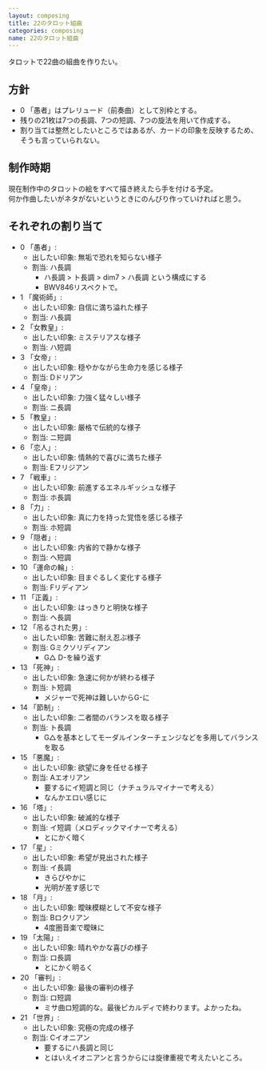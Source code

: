 ```yaml
---
layout: composing
title: 22のタロット組曲
categories: composing
name: 22のタロット組曲
---
```


タロットで22曲の組曲を作りたい。

## 方針

- 0 「愚者」はプレリュード（前奏曲）として別枠とする。
- 残りの21枚は7つの長調、7つの短調、7つの旋法を用いて作成する。
- 割り当ては整然としたいところではあるが、カードの印象を反映するため、そうも言っていられない。

## 制作時期

現在制作中のタロットの絵をすべて描き終えたら手を付ける予定。  
何か作曲したいがネタがないというときにのんびり作っていければと思う。

## それぞれの割り当て

- 0  「愚者」:
    - 出したい印象: 無垢で恐れを知らない様子
    - 割当: ハ長調
        - ハ長調 &gt; ト長調 &gt; dim7 &gt; ハ長調 という構成にする
        - BWV846リスペクトで。
- 1  「魔術師」:
    - 出したい印象: 自信に満ち溢れた様子
    - 割当: ハ長調
- 2  「女教皇」:
    - 出したい印象: ミステリアスな様子
    - 割当: ハ短調
- 3  「女帝」:
    - 出したい印象: 穏やかながら生命力を感じる様子
    - 割当: Dドリアン
- 4  「皇帝」:
    - 出したい印象: 力強く猛々しい様子
    - 割当: ニ長調
- 5  「教皇」:
    - 出したい印象: 厳格で伝統的な様子
    - 割当: ニ短調
- 6  「恋人」:
    - 出したい印象: 情熱的で喜びに満ちた様子
    - 割当: Eフリジアン
- 7  「戦車」:
    - 出したい印象: 前進するエネルギッシュな様子
    - 割当: ホ長調
- 8  「力」:
    - 出したい印象: 真に力を持った覚悟を感じる様子
    - 割当: ホ短調
- 9  「隠者」:
    - 出したい印象: 内省的で静かな様子
    - 割当: ヘ短調
- 10 「運命の輪」:
    - 出したい印象: 目まぐるしく変化する様子
    - 割当: Fリディアン
- 11 「正義」:
    - 出したい印象: はっきりと明快な様子
    - 割当: ヘ長調
- 12 「吊るされた男」:
    - 出したい印象: 苦難に耐え忍ぶ様子
    - 割当: Gミクソリディアン
        - G△ D-を繰り返す
- 13 「死神」:
    - 出したい印象: 急速に何かが終わる様子
    - 割当: ト短調
        - メジャーで死神は難しいからG-に
- 14 「節制」:
    - 出したい印象: 二者間のバランスを取る様子
    - 割当: ト長調
        - G△を基本としてモーダルインターチェンジなどを多用してバランスを取る
- 15 「悪魔」:
    - 出したい印象: 欲望に身を任せる様子
    - 割当: Aエオリアン
        - 要するにイ短調と同じ（ナチュラルマイナーで考える）
        - なんかエロい感じに
- 16 「塔」:
    - 出したい印象: 破滅的な様子
    - 割当: イ短調（メロディックマイナーで考える）
        - とにかく暗く
- 17 「星」:
    - 出したい印象: 希望が見出された様子
    - 割当: イ長調
        - きらびやかに
        - 光明が差す感じで
- 18 「月」:
    - 出したい印象: 曖昧模糊として不安な様子
    - 割当: Bロクリアン
        - 4度圏音楽で曖昧に
- 19 「太陽」:
    - 出したい印象: 晴れやかな喜びの様子
    - 割当: ロ長調
        - とにかく明るく
- 20 「審判」:
    - 出したい印象: 最後の審判の様子
    - 割当: ロ短調
        - ミサ曲ロ短調的な。最後ピカルディで終わります。よかったね。
- 21 「世界」:
    - 出したい印象: 究極の完成の様子
    - 割当: Cイオニアン
        - 要するにハ長調と同じ
        - とはいえイオニアンと言うからには旋律重視で考えたいところ。
